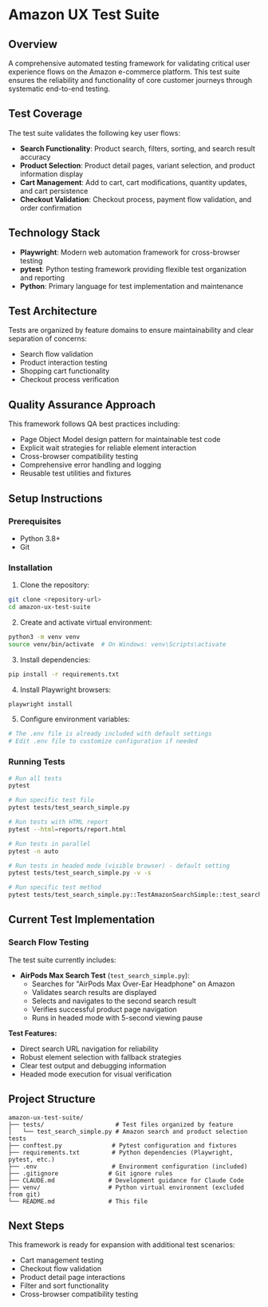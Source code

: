 # Amazon UX Test Suite

## Overview

A comprehensive automated testing framework for validating critical user experience flows on the Amazon e-commerce platform. This test suite ensures the reliability and functionality of core customer journeys through systematic end-to-end testing.

## Test Coverage

The test suite validates the following key user flows:

- **Search Functionality**: Product search, filters, sorting, and search result accuracy
- **Product Selection**: Product detail pages, variant selection, and product information display
- **Cart Management**: Add to cart, cart modifications, quantity updates, and cart persistence
- **Checkout Validation**: Checkout process, payment flow validation, and order confirmation

## Technology Stack

- **Playwright**: Modern web automation framework for cross-browser testing
- **pytest**: Python testing framework providing flexible test organization and reporting
- **Python**: Primary language for test implementation and maintenance

## Test Architecture

Tests are organized by feature domains to ensure maintainability and clear separation of concerns:
- Search flow validation
- Product interaction testing
- Shopping cart functionality
- Checkout process verification

## Quality Assurance Approach

This framework follows QA best practices including:
- Page Object Model design pattern for maintainable test code
- Explicit wait strategies for reliable element interaction
- Cross-browser compatibility testing
- Comprehensive error handling and logging
- Reusable test utilities and fixtures

## Setup Instructions

### Prerequisites
- Python 3.8+
- Git

### Installation

1. Clone the repository:
```bash
git clone <repository-url>
cd amazon-ux-test-suite
```

2. Create and activate virtual environment:
```bash
python3 -m venv venv
source venv/bin/activate  # On Windows: venv\Scripts\activate
```

3. Install dependencies:
```bash
pip install -r requirements.txt
```

4. Install Playwright browsers:
```bash
playwright install
```

5. Configure environment variables:
```bash
# The .env file is already included with default settings
# Edit .env file to customize configuration if needed
```

### Running Tests

```bash
# Run all tests
pytest

# Run specific test file
pytest tests/test_search_simple.py

# Run tests with HTML report
pytest --html=reports/report.html

# Run tests in parallel
pytest -n auto

# Run tests in headed mode (visible browser) - default setting
pytest tests/test_search_simple.py -v -s

# Run specific test method
pytest tests/test_search_simple.py::TestAmazonSearchSimple::test_search_and_select_second_result -v -s
```

## Current Test Implementation

### Search Flow Testing
The test suite currently includes:

- **AirPods Max Search Test** (`test_search_simple.py`):
  - Searches for "AirPods Max Over-Ear Headphone" on Amazon
  - Validates search results are displayed
  - Selects and navigates to the second search result
  - Verifies successful product page navigation
  - Runs in headed mode with 5-second viewing pause

**Test Features:**
- Direct search URL navigation for reliability
- Robust element selection with fallback strategies
- Clear test output and debugging information
- Headed mode execution for visual verification

## Project Structure

```
amazon-ux-test-suite/
├── tests/                    # Test files organized by feature
│   └── test_search_simple.py # Amazon search and product selection tests
├── conftest.py              # Pytest configuration and fixtures
├── requirements.txt         # Python dependencies (Playwright, pytest, etc.)
├── .env                     # Environment configuration (included)
├── .gitignore              # Git ignore rules
├── CLAUDE.md               # Development guidance for Claude Code
├── venv/                   # Python virtual environment (excluded from git)
└── README.md               # This file
```

## Next Steps

This framework is ready for expansion with additional test scenarios:
- Cart management testing
- Checkout flow validation
- Product detail page interactions
- Filter and sort functionality
- Cross-browser compatibility testing
